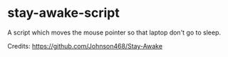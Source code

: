 # stay-awake-script
A script which moves the mouse pointer so that laptop don't go to sleep.

Credits:
https://github.com/Johnson468/Stay-Awake
